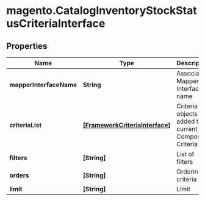 # magento.CatalogInventoryStockStatusCriteriaInterface

## Properties
Name | Type | Description | Notes
------------ | ------------- | ------------- | -------------
**mapperInterfaceName** | **String** | Associated Mapper Interface name | 
**criteriaList** | [**[FrameworkCriteriaInterface]**](FrameworkCriteriaInterface.md) | Criteria objects added to current Composite Criteria | 
**filters** | **[String]** | List of filters | 
**orders** | **[String]** | Ordering criteria | 
**limit** | **[String]** | Limit | 


